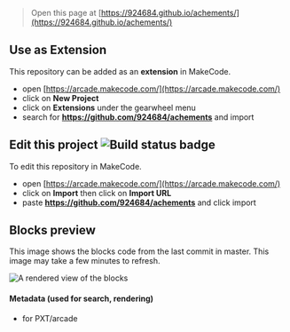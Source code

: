  


> Open this page at [https://924684.github.io/achements/](https://924684.github.io/achements/)

## Use as Extension

This repository can be added as an **extension** in MakeCode.

* open [https://arcade.makecode.com/](https://arcade.makecode.com/)
* click on **New Project**
* click on **Extensions** under the gearwheel menu
* search for **https://github.com/924684/achements** and import

## Edit this project ![Build status badge](https://github.com/924684/achements/workflows/MakeCode/badge.svg)

To edit this repository in MakeCode.

* open [https://arcade.makecode.com/](https://arcade.makecode.com/)
* click on **Import** then click on **Import URL**
* paste **https://github.com/924684/achements** and click import

## Blocks preview

This image shows the blocks code from the last commit in master.
This image may take a few minutes to refresh.

![A rendered view of the blocks](https://github.com/924684/achements/raw/master/.github/makecode/blocks.png)

#### Metadata (used for search, rendering)

* for PXT/arcade
<script src="https://makecode.com/gh-pages-embed.js"></script><script>makeCodeRender("{{ site.makecode.home_url }}", "{{ site.github.owner_name }}/{{ site.github.repository_name }}");</script>
